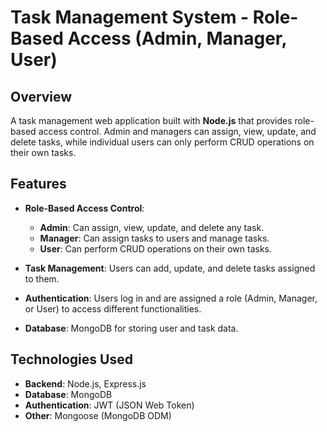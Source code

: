 # Task Management System - Role-Based Access (Admin, Manager, User)

## Overview
A task management web application built with **Node.js** that provides role-based access control. Admin and managers can assign, view, update, and delete tasks, while individual users can only perform CRUD operations on their own tasks.

## Features
- **Role-Based Access Control**:
  - **Admin**: Can assign, view, update, and delete any task.
  - **Manager**: Can assign tasks to users and manage tasks.
  - **User**: Can perform CRUD operations on their own tasks.
  
- **Task Management**: Users can add, update, and delete tasks assigned to them.

- **Authentication**: Users log in and are assigned a role (Admin, Manager, or User) to access different functionalities.

- **Database**: MongoDB for storing user and task data.

## Technologies Used
- **Backend**: Node.js, Express.js
- **Database**: MongoDB
- **Authentication**: JWT (JSON Web Token)
- **Other**: Mongoose (MongoDB ODM)


